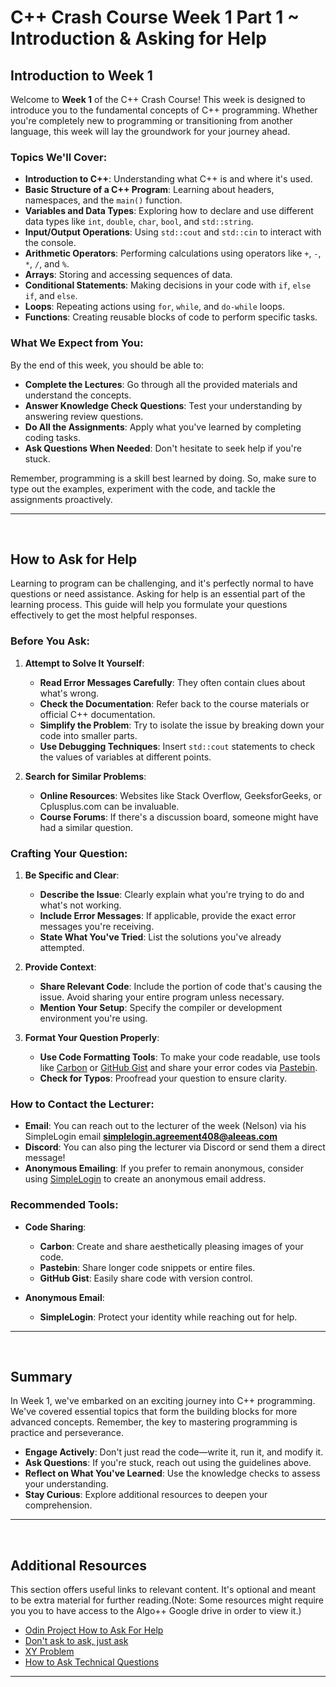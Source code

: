 # C++ Crash Course Week 1 Part 1 ~ Introduction & Asking for Help

## Introduction to Week 1

Welcome to **Week 1** of the C++ Crash Course! This week is designed to introduce you to the fundamental concepts of C++ programming. Whether you're completely new to programming or transitioning from another language, this week will lay the groundwork for your journey ahead.

### Topics We'll Cover:

- **Introduction to C++**: Understanding what C++ is and where it's used.
- **Basic Structure of a C++ Program**: Learning about headers, namespaces, and the `main()` function.
- **Variables and Data Types**: Exploring how to declare and use different data types like `int`, `double`, `char`, `bool`, and `std::string`.
- **Input/Output Operations**: Using `std::cout` and `std::cin` to interact with the console.
- **Arithmetic Operators**: Performing calculations using operators like `+`, `-`, `*`, `/`, and `%`.
- **Arrays**: Storing and accessing sequences of data.
- **Conditional Statements**: Making decisions in your code with `if`, `else if`, and `else`.
- **Loops**: Repeating actions using `for`, `while`, and `do-while` loops.
- **Functions**: Creating reusable blocks of code to perform specific tasks.

### What We Expect from You:

By the end of this week, you should be able to:

- **Complete the Lectures**: Go through all the provided materials and understand the concepts.
- **Answer Knowledge Check Questions**: Test your understanding by answering review questions.
- **Do All the Assignments**: Apply what you've learned by completing coding tasks.
- **Ask Questions When Needed**: Don't hesitate to seek help if you're stuck.

Remember, programming is a skill best learned by doing. So, make sure to type out the examples, experiment with the code, and tackle the assignments proactively.

---

<br>

## How to Ask for Help

Learning to program can be challenging, and it's perfectly normal to have questions or need assistance. Asking for help is an essential part of the learning process. This guide will help you formulate your questions effectively to get the most helpful responses.

### Before You Ask:

1. **Attempt to Solve It Yourself**:

   - **Read Error Messages Carefully**: They often contain clues about what's wrong.
   - **Check the Documentation**: Refer back to the course materials or official C++ documentation.
   - **Simplify the Problem**: Try to isolate the issue by breaking down your code into smaller parts.
   - **Use Debugging Techniques**: Insert `std::cout` statements to check the values of variables at different points.

2. **Search for Similar Problems**:

   - **Online Resources**: Websites like Stack Overflow, GeeksforGeeks, or Cplusplus.com can be invaluable.
   - **Course Forums**: If there's a discussion board, someone might have had a similar question.

### Crafting Your Question:

1. **Be Specific and Clear**:

   - **Describe the Issue**: Clearly explain what you're trying to do and what's not working.
   - **Include Error Messages**: If applicable, provide the exact error messages you're receiving.
   - **State What You've Tried**: List the solutions you've already attempted.

2. **Provide Context**:

   - **Share Relevant Code**: Include the portion of code that's causing the issue. Avoid sharing your entire program unless necessary.
   - **Mention Your Setup**: Specify the compiler or development environment you're using.

3. **Format Your Question Properly**:

   - **Use Code Formatting Tools**: To make your code readable, use tools like [Carbon](https://carbon.now.sh/) or [GitHub Gist](https://gist.github.com/) and share your error codes via [Pastebin](https://pastebin.com/).
   - **Check for Typos**: Proofread your question to ensure clarity.

### How to Contact the Lecturer:

- **Email**: You can reach out to the lecturer of the week (Nelson) via his SimpleLogin email **simplelogin.agreement408@aleeas.com**
- **Discord**: You can also ping the lecturer via Discord or send them a direct message!
- **Anonymous Emailing**: If you prefer to remain anonymous, consider using [SimpleLogin](https://simplelogin.io/) to create an anonymous email address.

### Recommended Tools:

- **Code Sharing**:

  - **Carbon**: Create and share aesthetically pleasing images of your code.
  - **Pastebin**: Share longer code snippets or entire files.
  - **GitHub Gist**: Easily share code with version control.

- **Anonymous Email**:

  - **SimpleLogin**: Protect your identity while reaching out for help.

---

<br>

## Summary

In Week 1, we've embarked on an exciting journey into C++ programming. We've covered essential topics that form the building blocks for more advanced concepts. Remember, the key to mastering programming is practice and perseverance.

- **Engage Actively**: Don't just read the code—write it, run it, and modify it.
- **Ask Questions**: If you're stuck, reach out using the guidelines above.
- **Reflect on What You've Learned**: Use the knowledge checks to assess your understanding.
- **Stay Curious**: Explore additional resources to deepen your comprehension.

---

<br>

## Additional Resources
This section offers useful links to relevant content. It's optional and meant to be extra material for further reading.(Note: Some resources might require you you to have access to the Algo++ Google drive in order to view it.)
- [Odin Project How to Ask For Help](https://www.theodinproject.com/lessons/foundations-asking-for-help)
- [Don't ask to ask, just ask](https://dontasktoask.com/)
- [XY Problem](https://xyproblem.info/)
- [How to Ask Technical Questions](https://www.theodinproject.com/guides/community/how_to_ask)

---
